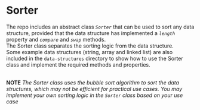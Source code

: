 # Sorter
The repo includes an abstract class <i>`Sorter`</i> that can be used to sort any data structure, provided that the data structure has implemented a <i>`length`</i> property and <i>`compare`</i> and <i>`swap`</i> methods. <br/>
The Sorter class separates the sorting logic from the data structure. <br/>
Some example data structures (string, array and linked list) are also included in the `data-structures` directory to show how to use the Sorter class and implement the required methods and properties.<br/><br/>

<b>NOTE</b> <i>The Sorter class uses the bubble sort algorithm to sort the data structures, which may not be efficient for practical use cases. You may implement your own sorting logic in the `Sorter` class based on your use case <i/>
